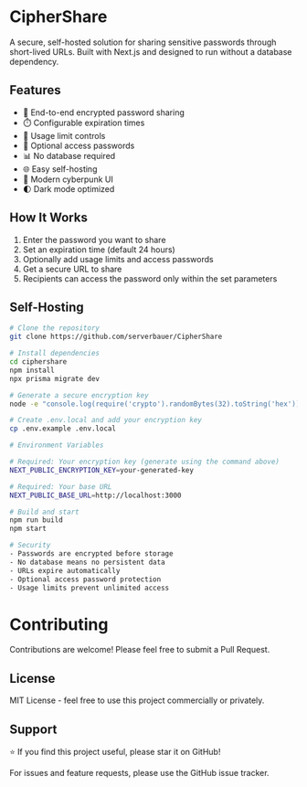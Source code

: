 # CipherShare

A secure, self-hosted solution for sharing sensitive passwords through short-lived URLs. Built with Next.js and designed to run without a database dependency.

## Features

- 🔐 End-to-end encrypted password sharing
- ⏱️ Configurable expiration times
- 🔢 Usage limit controls
- 🔑 Optional access passwords
- 📊 No database required
- 🌐 Easy self-hosting
- 🎨 Modern cyberpunk UI
- 🌓 Dark mode optimized

## How It Works

1. Enter the password you want to share
2. Set an expiration time (default 24 hours)
3. Optionally add usage limits and access passwords
4. Get a secure URL to share
5. Recipients can access the password only within the set parameters

## Self-Hosting

```bash
# Clone the repository
git clone https://github.com/serverbauer/CipherShare

# Install dependencies
cd ciphershare
npm install
npx prisma migrate dev

# Generate a secure encryption key
node -e "console.log(require('crypto').randomBytes(32).toString('hex'))"

# Create .env.local and add your encryption key
cp .env.example .env.local

# Environment Variables

# Required: Your encryption key (generate using the command above)
NEXT_PUBLIC_ENCRYPTION_KEY=your-generated-key

# Required: Your base URL
NEXT_PUBLIC_BASE_URL=http://localhost:3000

# Build and start
npm run build
npm start

# Security
- Passwords are encrypted before storage
- No database means no persistent data
- URLs expire automatically
- Optional access password protection
- Usage limits prevent unlimited access
```

# Contributing
Contributions are welcome! Please feel free to submit a Pull Request.

## License
MIT License - feel free to use this project commercially or privately.

## Support
⭐ If you find this project useful, please star it on GitHub!

For issues and feature requests, please use the GitHub issue tracker.
